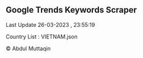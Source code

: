 

## Google Trends Keywords Scraper 
 
Last Update 26-03-2023 , 23:55:19

Country List :
VIETNAM.json



© Abdul Muttaqin 
